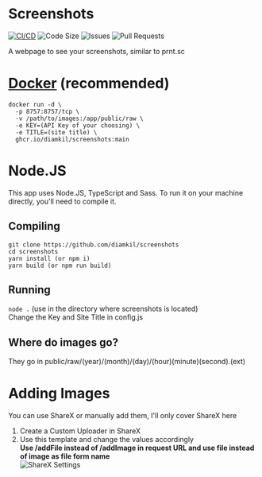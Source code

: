 # Screenshots
[![CI/CD](https://github.com/diamkil/screenshots/actions/workflows/main.yml/badge.svg)](https://github.com/diamkil/screenshots/actions/workflows/main.yml)
![Code Size](https://img.shields.io/github/languages/code-size/diamkil/screenshots?label=Code%20Size)
![Issues](https://img.shields.io/github/issues/diamkil/screenshots)
![Pull Requests](https://img.shields.io/github/issues-pr/diamkil/screenshots)

A webpage to see your screenshots, similar to prnt.sc

# [Docker](https://github.com/diamkil/Screenshots/pkgs/container/screenshots) (recommended)

```
docker run -d \
  -p 8757:8757/tcp \
  -v /path/to/images:/app/public/raw \
  -e KEY=(API Key of your choosing) \
  -e TITLE=(site title) \
  ghcr.io/diamkil/screenshots:main
```

# Node.JS

This app uses Node.JS, TypeScript and Sass. To run it on your machine directly, you'll need to compile it.

## Compiling

```
git clone https://github.com/diamkil/screenshots
cd screenshots
yarn install (or npm i)
yarn build (or npm run build)
```

## Running

`node .` (use in the directory where screenshots is located)  
Change the Key and Site Title in config.js

## Where do images go?

They go in public/raw/(year)/(month)/(day)/(hour)(minute)(second).(ext)

# Adding Images

You can use ShareX or manually add them, I'll only cover ShareX here

1. Create a Custom Uploader in ShareX
2. Use this template and change the values accordingly  
**Use /addFile instead of /addImage in request URL and use file instead of image as file form name**  
![ShareX Settings](https://i.dkil.ca/raw/2021/08/03/225533.png)  
